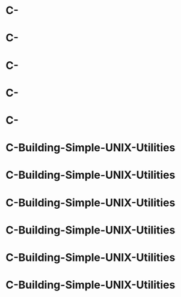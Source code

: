 # C-
# C-
# C-
# C-
# C-
# C-Building-Simple-UNIX-Utilities
# C-Building-Simple-UNIX-Utilities
# C-Building-Simple-UNIX-Utilities
# C-Building-Simple-UNIX-Utilities
# C-Building-Simple-UNIX-Utilities
# C-Building-Simple-UNIX-Utilities

